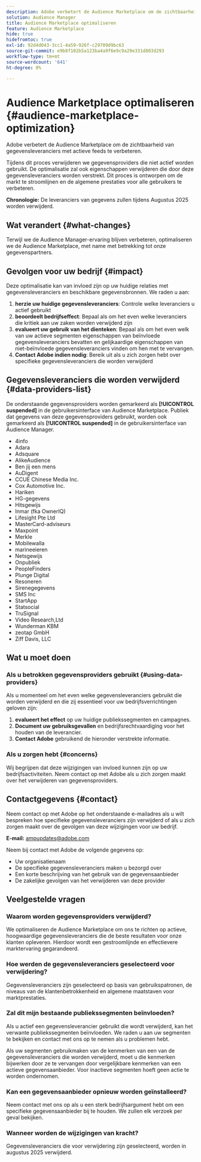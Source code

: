 ```yaml
---
description: Adobe verbetert de Audience Marketplace om de zichtbaarheid van gegevensleveranciers met actieve feeds te verbeteren.
solution: Audience Manager
title: Audience Marketplace optimaliseren
feature: Audience Marketplace
hide: true
hidefromtoc: true
exl-id: 92d4d043-3cc1-4a59-926f-c29709d9bc63
source-git-commit: e9b8f102b5a123ba4a9f6e9c9a29e331d803d293
workflow-type: tm+mt
source-wordcount: '641'
ht-degree: 0%

---
```


# Audience Marketplace optimaliseren {#audience-marketplace-optimization}

Adobe verbetert de Audience Marketplace om de zichtbaarheid van gegevensleveranciers met actieve feeds te verbeteren.

Tijdens dit proces verwijderen we gegevensproviders die niet actief worden gebruikt. De optimalisatie zal ook eigenschappen verwijderen die door deze gegevensleveranciers worden verstrekt. Dit proces is ontworpen om de markt te stroomlijnen en de algemene prestaties voor alle gebruikers te verbeteren.

**Chronologie:** De leveranciers van gegevens zullen tijdens Augustus 2025 worden verwijderd.

## Wat verandert {#what-changes}

Terwijl we de Audience Manager-ervaring blijven verbeteren, optimaliseren we de Audience Marketplace, met name met betrekking tot onze gegevenspartners.

## Gevolgen voor uw bedrijf {#impact}

Deze optimalisatie kan van invloed zijn op uw huidige relaties met gegevensleveranciers en beschikbare gegevensbronnen. We raden u aan:

1. **herzie uw huidige gegevensleveranciers**: Controle welke leveranciers u actief gebruikt
2. **beoordeelt bedrijfseffect**: Bepaal als om het even welke leveranciers die kritiek aan uw zaken worden verwijderd zijn
3. **evalueert uw gebruik van het dienteken**: Bepaal als om het even welk van uw actieve segmenten eigenschappen van beïnvloede gegevensleveranciers bevatten en gelijkaardige eigenschappen van niet-beïnvloede gegevensleveranciers vinden om hen met te vervangen.
4. **Contact Adobe indien nodig**: Bereik uit als u zich zorgen hebt over specifieke gegevensleveranciers die worden verwijderd

## Gegevensleveranciers die worden verwijderd {#data-providers-list}

De onderstaande gegevensproviders worden gemarkeerd als **[!UICONTROL suspended]** in de gebruikersinterface van Audience Marketplace. Publiek dat gegevens van deze gegevensproviders gebruikt, worden ook gemarkeerd als **[!UICONTROL suspended]** in de gebruikersinterface van Audience Manager.

* 4info
* Adara
* Adsquare
* AlikeAudience
* Ben jij een mens
* AuDigent
* CCUE Chinese Media Inc.
* Cox Automotive Inc.
* Hariken
* HG-gegevens
* Hitsgewijs
* Inmar (fka OwnerIQ)
* Lifesight Pte Ltd
* MasterCard-adviseurs
* Maxpoint
* Merkle
* Mobilewalla
* marineeieren
* Netsgewijs
* Onpubliek
* PeopleFinders
* Plunge Digital
* Resoneren
* Sirenegegevens
* SMS Inc
* StartApp
* Statsocial
* TruSignal
* Video Research,Ltd
* Wunderman KBM
* zeotap GmbH
* Ziff Davis, LLC


## Wat u moet doen

### Als u betrokken gegevensproviders gebruikt {#using-data-providers}

Als u momenteel om het even welke gegevensleveranciers gebruikt die worden verwijderd en die zij essentieel voor uw bedrijfsverrichtingen geloven zijn:

1. **evalueert het effect** op uw huidige publiekssegmenten en campagnes.
2. **Document uw gebruiksgevallen** en bedrijfsrechtvaardiging voor het houden van de leverancier.
3. **Contact Adobe** gebruikend de hieronder verstrekte informatie.

### Als u zorgen hebt {#concerns}

Wij begrijpen dat deze wijzigingen van invloed kunnen zijn op uw bedrijfsactiviteiten. Neem contact op met Adobe als u zich zorgen maakt over het verwijderen van gegevensproviders.

## Contactgegevens {#contact}

Neem contact op met Adobe op het onderstaande e-mailadres als u wilt bespreken hoe specifieke gegevensleveranciers zijn verwijderd of als u zich zorgen maakt over de gevolgen van deze wijzigingen voor uw bedrijf.

**E-mail:** ampupdates@adobe.com

Neem bij contact met Adobe de volgende gegevens op:

* Uw organisatienaam
* De specifieke gegevensleveranciers maken u bezorgd over
* Een korte beschrijving van het gebruik van de gegevensaanbieder
* De zakelijke gevolgen van het verwijderen van deze provider

## Veelgestelde vragen

### Waarom worden gegevensproviders verwijderd?

We optimaliseren de Audience Marketplace om ons te richten op actieve, hoogwaardige gegevensleveranciers die de beste resultaten voor onze klanten opleveren. Hierdoor wordt een gestroomlijnde en effectievere marktervaring gegarandeerd.

### Hoe werden de gegevensleveranciers geselecteerd voor verwijdering?

Gegevensleveranciers zijn geselecteerd op basis van gebruikspatronen, de niveaus van de klantenbetrokkenheid en algemene maatstaven voor marktprestaties.

### Zal dit mijn bestaande publiekssegmenten beïnvloeden?

Als u actief een gegevensleverancier gebruikt die wordt verwijderd, kan het verwante publiekssegmenten beïnvloeden. We raden u aan uw segmenten te bekijken en contact met ons op te nemen als u problemen hebt.

Als uw segmenten gebruikmaken van de kenmerken van een van de gegevensleveranciers die worden verwijderd, moet u die kenmerken bijwerken door ze te vervangen door vergelijkbare kenmerken van een actieve gegevensaanbieder. Voor inactieve segmenten hoeft geen actie te worden ondernomen.

### Kan een gegevensaanbieder opnieuw worden geïnstalleerd?

Neem contact met ons op als u een sterk bedrijfsargument hebt om een specifieke gegevensaanbieder bij te houden. We zullen elk verzoek per geval bekijken.

### Wanneer worden de wijzigingen van kracht?

Gegevensleveranciers die voor verwijdering zijn geselecteerd, worden in augustus 2025 verwijderd.
